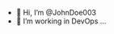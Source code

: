 - 👋 Hi, I’m @JohnDoe003
- 👀 I’m working in DevOps
 ...

<!---
JohnDoe003/JohnDoe003 is a ✨ special ✨ repository because its `README.md` (this file) appears on your GitHub profile.
You can click the Preview link to take a look at your changes.
--->
